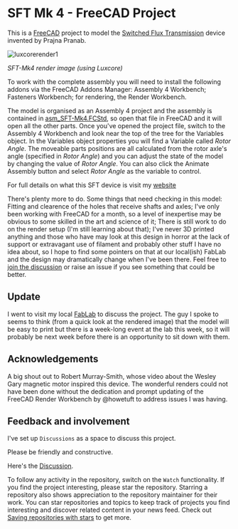 # SFT Mk 4 - FreeCAD Project
This is a [FreeCAD](https://freecad.org/) project to model the [Switched Flux Transmission](https://tomboy-pink.co.uk/SFT/) device invented by Prajna Pranab.

![luxcorerender1](https://github.com/prajna-pranab/SFT/assets/4018272/507b2ab9-f08d-45ae-ac46-6c79fb8a82e0)

*SFT-Mk4 render image (using Luxcore)*

To work with the complete assembly you will need to install the following  addons via the FreeCAD Addons Manager: Assembly 4 Workbench; Fasteners Workbench; for rendering, the Render Workbench.

The model is organised as an Assembly 4 project and the assembly is contained in [asm_SFT-Mk4.FCStd](./asm_SFT-Mk4.FCStd), so open that file in FreeCAD and it will open all the other parts. Once you've opened the project file, switch to the Assembly 4 Workbench and look near the top of the tree for the Variables object. In the Variables object properties you will find a Variable called _Rotor Angle_. The moveable parts positions are all calculated from the rotor axle's angle (specified in _Rotor Angle_) and you can adjust the state of the model by changing the value of _Rotor Angle_. You can also click the Animate Assembly button and select _Rotor Angle_ as the variable to control.

For full details on what this SFT device is visit my [website](https://tomboy-pink.co.uk/SFT/)

There's plenty more to do. Some things that need checking in this model: Fitting and clearence of the holes that receive shafts and axles; I've only been working with FreeCAD for a month, so a level of inexpertise may be obvious to some skilled in the art and science of it; There is still work to do on the render setup (I'm still learning about that); I've never 3D printed anything and those who have may look at this design in horror at the lack of support or extravagant use of filament and probably other stuff I have no idea about, so I hope to find some pointers on that at our local(ish) FabLab and the design may dramatically change when I've been there. Feel free to [join the discussion][Discussion] or raise an issue if you see something that could be better.

## Update

I went to visit my local [FabLab](https://www.fablabs.io/labs/fablabaldeiasdoxisto) to discuss the project. The guy I spoke to seems to think (from a quick look at the rendered image) that the model will be easy to print but there is a week-long event at the lab this week, so it will probably be next week before there is an opportunity to sit down with them.

## Acknowledgements

A big shout out to Robert Murray-Smith, whose video about the Wesley Gary magnetic motor inspired this device. The wonderful renders could not have been done without the dedication and prompt updating of the FreeCAD Render Workbench by @howetuft to address issues I was having.

## Feedback and involvement

I've set up `Discussions` as a space to discuss this project.

Please be friendly and constructive. 

Here's the [Discussion][Discussion].

To follow any activity in the repository, switch on the `Watch` functionality. If you find the project interesting, please star the repository. Starring a repository also shows appreciation to the repository maintainer for their work. You can star repositories and topics to keep track of projects you find interesting and discover related content in your news feed. Check out [Saving repositories with stars](https://docs.github.com/en/get-started/exploring-projects-on-github/saving-repositories-with-stars) to get more.

[Discussion]: https://github.com/prajna-pranab/SFT/discussions

